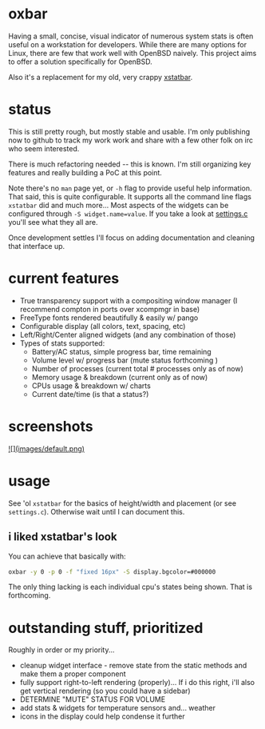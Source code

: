 # oxbar

Having a small, concise, visual indicator of numerous system stats is often
useful on a workstation for developers. While there are many options for Linux,
there are few that work well with OpenBSD naively. This project aims to offer
a solution specifically for OpenBSD.

Also it's a replacement for my old, very crappy
[xstatbar](https://ryanflannery.net/hacking/xstatbar/).

# status

This is still pretty rough, but mostly stable and usable.
I'm only publishing now to github to track my work work and share with a few
other folk on irc who seem interested.

There is much refactoring needed -- this is known. I'm still organizing key
features and really building a PoC at this point.

Note there's no `man` page yet, or `-h` flag to provide useful help
information. That said, this is quite configurable. It supports all the
command line flags `xstatbar` did and much more... Most aspects of the widgets
can be configured through `-S widget.name=value`. If you take a look at
[settings.c](https://github.com/ryanflannery/oxbar/blob/master/settings.c)
you'll see what they all are.

Once development settles I'll focus on adding documentation and cleaning that
interface up.

# current features

   * True transparency support with a compositing window manager
     (I recommend compton in ports over xcompmgr in base)
   * FreeType fonts rendered beautifully & easily w/ pango
   * Configurable display (all colors, text, spacing, etc)
   * Left/Right/Center aligned widgets (and any combination of those)
   * Types of stats supported:
      * Battery/AC status, simple progress bar, time remaining
      * Volume level w/ progress bar (mute status forthcoming )
      * Number of processes (current total # processes only as of now)
      * Memory usage & breakdown (current only as of now)
      * CPUs usage & breakdown w/ charts
      * Current date/time (is that a status?)

# screenshots

<a href="/images/default.png?raw=true">
![](images/default.png)
</a>

# usage

See 'ol `xstatbar` for the basics of height/width and placement (or see
`settings.c`). Otherwise wait until I can document this.

## i liked xstatbar's look

You can achieve that basically with:
```bash
oxbar -y 0 -p 0 -f "fixed 16px" -S display.bgcolor=#000000
```

The only thing lacking is each individual cpu's states being shown. That is
forthcoming.

# outstanding stuff, prioritized

Roughly in order or my priority...

   * cleanup widget interface - remove state from the static methods and make
     them a proper component
   * fully support right-to-left rendering (properly)... If i do this right,
     i'll also get vertical rendering (so you could have a sidebar)
   * DETERMINE "MUTE" STATUS FOR VOLUME
   * add stats & widgets for temperature sensors and... weather
   * icons in the display could help condense it further

